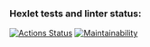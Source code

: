 ### Hexlet tests and linter status:
[![Actions Status](https://github.com/Rasalhague2020/python-project-lvl1/workflows/hexlet-check/badge.svg)](https://github.com/Rasalhague2020/python-project-lvl1/actions)
[![Maintainability](https://api.codeclimate.com/v1/badges/a99a88d28ad37a79dbf6/maintainability)](https://codeclimate.com/github/codeclimate/codeclimate/maintainability)